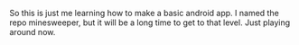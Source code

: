 So this is just me learning how to make a basic android app. I named the repo minesweeper, but it will be a long time to get to that level. Just playing around now.

